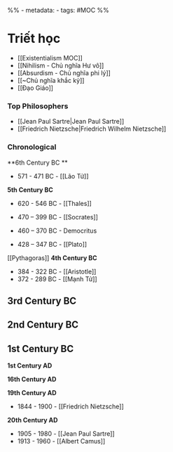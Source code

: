 %% - metadata:
	- tags: #MOC %%
# Triết học

- [[Existentialism MOC]]
- [[Nihilism - Chủ nghĩa Hư vô]]
- [[Absurdism - Chủ nghĩa phi lý]]
- [[~Chủ nghĩa khắc kỷ]]
- [[Đạo Giáo]]

### Top Philosophers
- [[Jean Paul Sartre|Jean Paul Sartre]]
- [[Friedrich Nietzsche|Friedrich Wilhelm Nietzsche]]

### Chronological 

**6th Century BC **
- 571 - 471 BC - [[Lão Tử]]

**5th Century BC**
- 620 - 546 BC - [[Thales]]

- 470 – 399 BC - [[Socrates]] 
- 460 – 370 BC - Democritus
- 428 – 347 BC - [[Plato]]

[[Pythagoras]]
**4th Century BC**
- 384 - 322 BC - [[Aristotle]]
- 372 - 289 BC - [[Mạnh Tử]]

**3rd Century BC**
- 

**2nd Century BC**
- 

**1st Century BC**
- 

**1st Century AD**

**16th Century AD**

**19th Century AD**
- 1844 - 1900 - [[Friedrich Nietzsche]]

**20th Century AD**
- 1905 - 1980 - [[Jean Paul Sartre]]
- 1913 - 1960 - [[Albert Camus]]